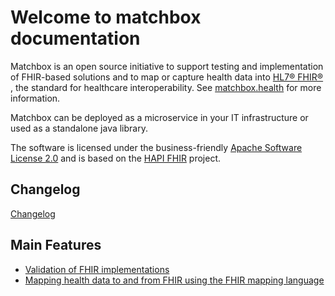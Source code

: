 # Welcome to matchbox documentation

Matchbox is an open source initiative to support testing and implementation of FHIR-based solutions and to map or capture health data into [HL7® FHIR®](https://www.hl7.org/fhir/) , 
the standard for healthcare interoperability. See [matchbox.health](https://www.matchbox.health/) for more information.

Matchbox can be deployed as a microservice in your IT infrastructure or used as a standalone java library.

The software is licensed under the business-friendly [Apache Software License 2.0](https://github.com/ahdis/matchbox/blob/main/LICENSE) and is based on the [HAPI FHIR](https://hapifhir.io/) project. 

## Changelog

[Changelog](changelog)

## Main Features

- [Validation of FHIR implementations](features/#validation-of-fhir-implementations)
- [Mapping health data to and from FHIR using the FHIR mapping language](features/#mapping-health-data-to-and-from-fhir-using-the-fhir-mapping-language)
